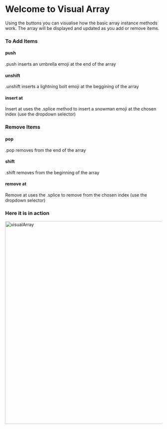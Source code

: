 # Welcome to Visual Array

Using the buttons you can visualise how the basic array instance methods work. The array will be displayed and updated as you add or remove items.

### To Add Items
#### push
.push inserts an umbrella emoji at the end of the array

#### unshift
.unshift inserts a lightning bolt emoji at the beggining of the array

#### insert at
Insert at uses the .splice method to insert a snowman emoji at the chosen index (use the dropdown selector)


### Remove Items
#### pop
.pop removes from the end of the array

#### shift
.shift removes from the beginning of the array

#### remove at
Remove at uses the .splice to remove from the chosen index (use the dropdown selector)

### Here it is in action
<a data-flickr-embed="true" href="https://www.flickr.com/photos/35mmaffair/52190072437/" title="visualArray"><img src="https://live.staticflickr.com/65535/52190072437_723842c31d_o.gif" width="1364" height="652" alt="visualArray"></a>
